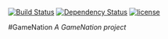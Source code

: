 [![Build Status](https://travis-ci.org/vdhwouter/gameNation.svg?branch=master)](https://travis-ci.org/vdhwouter/gameNation)
[![Dependency Status](https://www.versioneye.com/user/projects/5824d4327a729504f4888399/badge.svg?style=flat)](https://www.versioneye.com/user/projects/5824d4327a729504f4888399)
[![license](https://img.shields.io/github/license/vdhwouter/GameNation.svg)](https://github.com/vdhwouter/gameNation/blob/master/LICENSE.txt)


#GameNation
_A GameNation project_